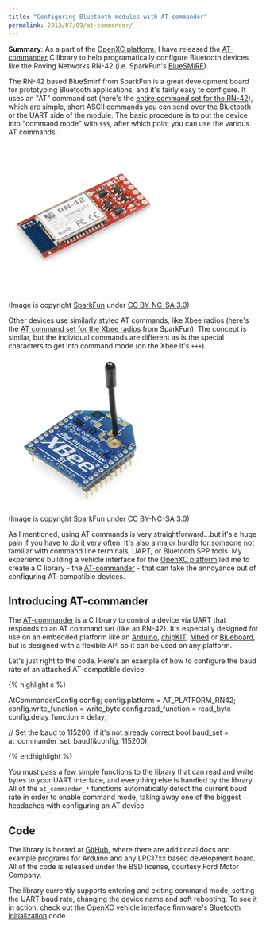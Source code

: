 ```yaml
---
title: "Configuring Bluetooth modules with AT-commander"
permalink: 2013/07/09/at-commander/
---
```


<div class="pullout">

<strong>Summary</strong>: As a part of the <a
href="http://openxcplatform.com">OpenXC platform</a>, I have released the <a
href="https://github.com/openxc/AT-commander">AT-commander</a> C library to help
programatically configure Bluetooth devices like the Roving Networks
RN-42 (i.e. SparkFun's <a
href="https://www.sparkfun.com/products/10269">BlueSMiRF</a>).

</div>

The RN-42 based BlueSmirf from SparkFun is a great development board for
prototyping Bluetooth applications, and it's fairly easy to configure. It uses
an "AT" command set (here's the <a
href="https://www.sparkfun.com/datasheets/Wireless/Bluetooth/rn-bluetooth-um.pdf">entire
command set for the RN-42</a>), which are simple, short ASCII commands you can
send over the Bluetooth or the UART side of the module. The basic procedure is
to put the device into "command mode" with `$$$`, after which point you can use
the various AT commands.

![SparkFun BlueSMiRF](/images/bluesmirf.jpg)

(Image is copyright [SparkFun](http://sparkfun.com) under [CC BY-NC-SA
3.0](http://creativecommons.org/licenses/by-nc-sa/3.0/))

Other devices use similarly styled AT commands, like Xbee radios (here's the <a
href="https://dlnmh9ip6v2uc.cloudfront.net/learn/materials/29/22AT%20Commands.pdf">AT
command set for the Xbee radios</a> from SparkFun). The concept is similar, but
the individual commands are different as is the special characters to get into
command mode (on the Xbee it's `+++`).

![Xbee Radio](/images/xbee.jpg)

(Image is copyright [SparkFun](http://sparkfun.com) under [CC BY-NC-SA
3.0](http://creativecommons.org/licenses/by-nc-sa/3.0/))

As I mentioned, using AT commands is very straightforward...but it's a huge pain
if you have to do it very often. It's also a major hurdle for someone not
familiar with command line terminals, UART, or Bluetooth SPP tools. My
experience building a vehicle interface for the <a
href="http://openxcplatform.com/">OpenXC platform</a> led me to create a C
library - the [AT-commander](https://github.com/openxc/AT-commander) - that can
take the annoyance out of configuring AT-compatible devices.

## Introducing AT-commander

The [AT-commander][] is a C library to control a device via UART that responds
to an AT command set (like an RN-42). It's especially designed for use on an
embedded platform like an [Arduino](http://www.arduino.cc/),
[chipKIT](http://www.digilentinc.com/Products/Catalog.cfm?NavPath=2,892&Cat=18),
[Mbed](http://mbed.org/) or [Blueboard](https://www.sparkfun.com/products/9931),
but is designed with a flexible API so it can be used on any platform.

Let's just right to the code. Here's an example of how to configure the baud
rate of an attached AT-compatible device:

{% highlight c %}

AtCommanderConfig config;
config.platform = AT_PLATFORM_RN42;
config.write_function = write_byte
config.read_function = read_byte
config.delay_function = delay;

// Set the baud to 115200, if it's not already correct
bool baud_set = at_commander_set_baud(&config, 115200);

{% endhighlight %}

You must pass a few simple functions to the library that can read and write
bytes to your UART interface, and everything else is handled by the library. All
of the `at_commander_*` functions automatically detect the current baud rate in
order to enable command mode, taking away one of the biggest headaches with
configuring an AT device.

## Code

The library is hosted at [GitHub](https://github.com/openxc/AT-commander), where
there are additional docs and example programs for Arduino and any LPC17xx based
development board. All of the code is released under the BSD license, courtesy
Ford Motor Company.

The library currently supports entering and exiting command mode, setting the
UART baud rate, changing the device name and soft rebooting. To see it in
action, check out the OpenXC vehicle interface firmware's [Bluetooth
initialization](https://github.com/openxc/cantranslator/blob/master/src/bluetooth.cpp)
code.

[AT-commander]: https://github.com/openxc/AT-commander
